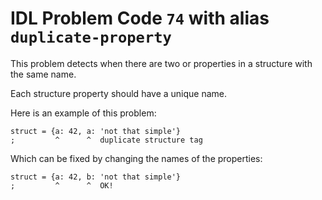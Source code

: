 # IDL Problem Code `74` with alias `duplicate-property`

<!--@include: ./severity/disable_problem.md-->

<!--@include: ./severity/execution_error.md-->

This problem detects when there are two or properties in a structure with the same name.

Each structure property should have a unique name.

Here is an example of this problem:

```idl
struct = {a: 42, a: 'not that simple'}
;         ^      ^  duplicate structure tag
```

Which can be fixed by changing the names of the properties:

```idl
struct = {a: 42, b: 'not that simple'}
;         ^      ^  OK!
```
